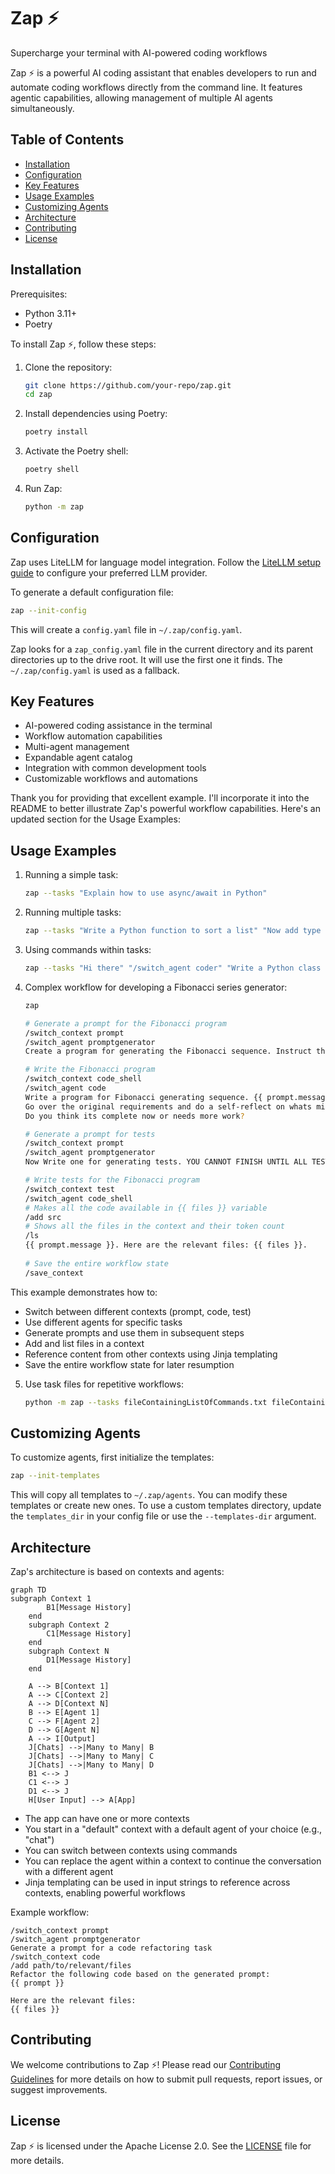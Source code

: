 # Zap ⚡️

Supercharge your terminal with AI-powered coding workflows

Zap ⚡️ is a powerful AI coding assistant that enables developers to run and automate coding workflows directly from the
command line. It features agentic capabilities, allowing management of multiple AI agents simultaneously.

## Table of Contents

- [Installation](#installation)
- [Configuration](#configuration)
- [Key Features](#key-features)
- [Usage Examples](#usage-examples)
- [Customizing Agents](#customizing-agents)
- [Architecture](#architecture)
- [Contributing](#contributing)
- [License](#license)

## Installation

Prerequisites:

- Python 3.11+
- Poetry

To install Zap ⚡️, follow these steps:

1. Clone the repository:
   ```bash
   git clone https://github.com/your-repo/zap.git
   cd zap
   ```

2. Install dependencies using Poetry:
   ```bash
   poetry install
   ```

3. Activate the Poetry shell:
   ```bash
   poetry shell
   ```

4. Run Zap:
   ```bash
   python -m zap
   ```

## Configuration

Zap uses LiteLLM for language model integration. Follow the [LiteLLM setup guide](https://litellm.vercel.app/docs/) to
configure your preferred LLM provider.

To generate a default configuration file:

```bash
zap --init-config
```

This will create a `config.yaml` file in `~/.zap/config.yaml`.

Zap looks for a `zap_config.yaml` file in the current directory and its parent directories up to the drive root. It will
use the first one it finds. The `~/.zap/config.yaml` is used as a fallback.

## Key Features

- AI-powered coding assistance in the terminal
- Workflow automation capabilities
- Multi-agent management
- Expandable agent catalog
- Integration with common development tools
- Customizable workflows and automations

Thank you for providing that excellent example. I'll incorporate it into the README to better illustrate Zap's powerful
workflow capabilities. Here's an updated section for the Usage Examples:

## Usage Examples

1. Running a simple task:
   ```bash
   zap --tasks "Explain how to use async/await in Python"
   ```

2. Running multiple tasks:
   ```bash
   zap --tasks "Write a Python function to sort a list" "Now add type hints to that function"
   ```

3. Using commands within tasks:
   ```bash
   zap --tasks "Hi there" "/switch_agent coder" "Write a Python class for a binary tree"
   ```

4. Complex workflow for developing a Fibonacci series generator:
   ```bash
   zap
   
   # Generate a prompt for the Fibonacci program
   /switch_context prompt
   /switch_agent promptgenerator
   Create a program for generating the Fibonacci sequence. Instruct them to put the code in src/. Implement code with various complexities. Dont give them the real implementation.

   # Write the Fibonacci program
   /switch_context code_shell
   /switch_agent code
   Write a program for Fibonacci generating sequence. {{ prompt.message }}
   Go over the original requirements and do a self-reflect on whats missing?
   Do you think its complete now or needs more work?

   # Generate a prompt for tests
   /switch_context prompt
   /switch_agent promptgenerator
   Now Write one for generating tests. YOU CANNOT FINISH UNTIL ALL TESTS PASS

   # Write tests for the Fibonacci program
   /switch_context test
   /switch_agent code_shell
   # Makes all the code available in {{ files }} variable
   /add src
   # Shows all the files in the context and their token count
   /ls
   {{ prompt.message }}. Here are the relevant files: {{ files }}.
 
   # Save the entire workflow state
   /save_context
   ```

This example demonstrates how to:

- Switch between different contexts (prompt, code, test)
- Use different agents for specific tasks
- Generate prompts and use them in subsequent steps
- Add and list files in a context
- Reference content from other contexts using Jinja templating
- Save the entire workflow state for later resumption

5. Use task files for repetitive workflows:
   ```bash
   python -m zap --tasks fileContainingListOfCommands.txt fileContainingListOfCommands2.txt
   ```

## Customizing Agents

To customize agents, first initialize the templates:

```bash
zap --init-templates
```

This will copy all templates to `~/.zap/agents`. You can modify these templates or create new ones. To use a custom
templates directory, update the `templates_dir` in your config file or use the `--templates-dir` argument.

## Architecture

Zap's architecture is based on contexts and agents:

```mermaid
graph TD
subgraph Context 1
        B1[Message History]
    end
    subgraph Context 2
        C1[Message History]
    end
    subgraph Context N
        D1[Message History]
    end

    A --> B[Context 1]
    A --> C[Context 2]
    A --> D[Context N]
    B --> E[Agent 1]
    C --> F[Agent 2]
    D --> G[Agent N]
    A --> I[Output]
    J[Chats] -->|Many to Many| B
    J[Chats] -->|Many to Many| C
    J[Chats] -->|Many to Many| D
    B1 <--> J
    C1 <--> J
    D1 <--> J
    H[User Input] --> A[App]

```

- The app can have one or more contexts
- You start in a "default" context with a default agent of your choice (e.g., "chat")
- You can switch between contexts using commands
- You can replace the agent within a context to continue the conversation with a different agent
- Jinja templating can be used in input strings to reference across contexts, enabling powerful workflows

Example workflow:

```
/switch_context prompt
/switch_agent promptgenerator
Generate a prompt for a code refactoring task
/switch_context code
/add path/to/relevant/files
Refactor the following code based on the generated prompt: 
{{ prompt }}

Here are the relevant files:
{{ files }}
```

## Contributing

We welcome contributions to Zap ⚡️! Please read our [Contributing Guidelines](CONTRIBUTING.md) for more details on how
to submit pull requests, report issues, or suggest improvements.

## License

Zap ⚡️ is licensed under the Apache License 2.0. See the [LICENSE](LICENSE) file for more details.